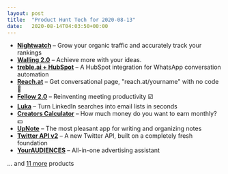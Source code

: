 ```yaml
---
layout: post
title:  "Product Hunt Tech for 2020-08-13"
date:   2020-08-14T04:03:50+00:00
---
```


* **[Nightwatch](https://www.producthunt.com/posts/nightwatch-2?utm_campaign=producthunt-api&utm_medium=api-v2&utm_source=Application%3A+Daily+Digest+RSS+v2+%28ID%3A+29748%29)** – Grow your organic traffic and accurately track your rankings
* **[Walling 2.0](https://www.producthunt.com/posts/walling-2-0?utm_campaign=producthunt-api&utm_medium=api-v2&utm_source=Application%3A+Daily+Digest+RSS+v2+%28ID%3A+29748%29)** – Achieve more with your ideas.
* **[treble.ai + HubSpot](https://www.producthunt.com/posts/treble-ai-hubspot?utm_campaign=producthunt-api&utm_medium=api-v2&utm_source=Application%3A+Daily+Digest+RSS+v2+%28ID%3A+29748%29)** – A HubSpot integration for WhatsApp conversation automation
* **[Reach.at](https://www.producthunt.com/posts/reach-at?utm_campaign=producthunt-api&utm_medium=api-v2&utm_source=Application%3A+Daily+Digest+RSS+v2+%28ID%3A+29748%29)** – Get conversational page, "reach.at/yourname" with no code 🎉
* **[Fellow 2.0](https://www.producthunt.com/posts/fellow-2-0?utm_campaign=producthunt-api&utm_medium=api-v2&utm_source=Application%3A+Daily+Digest+RSS+v2+%28ID%3A+29748%29)** – Reinventing meeting productivity ☑️
* **[Luka](https://www.producthunt.com/posts/luka-2?utm_campaign=producthunt-api&utm_medium=api-v2&utm_source=Application%3A+Daily+Digest+RSS+v2+%28ID%3A+29748%29)** – Turn LinkedIn searches into email lists in seconds
* **[Creators Calculator](https://www.producthunt.com/posts/creators-calculator?utm_campaign=producthunt-api&utm_medium=api-v2&utm_source=Application%3A+Daily+Digest+RSS+v2+%28ID%3A+29748%29)** – How much money do you want to earn monthly? 💵
* **[UpNote](https://www.producthunt.com/posts/upnote-2?utm_campaign=producthunt-api&utm_medium=api-v2&utm_source=Application%3A+Daily+Digest+RSS+v2+%28ID%3A+29748%29)** – The most pleasant app for writing and organizing notes
* **[Twitter API v2](https://www.producthunt.com/posts/twitter-api-v2?utm_campaign=producthunt-api&utm_medium=api-v2&utm_source=Application%3A+Daily+Digest+RSS+v2+%28ID%3A+29748%29)** – A new Twitter API, built on a completely fresh foundation
* **[YourAUDIENCES](https://www.producthunt.com/posts/youraudiences?utm_campaign=producthunt-api&utm_medium=api-v2&utm_source=Application%3A+Daily+Digest+RSS+v2+%28ID%3A+29748%29)** – All-in-one advertising assistant

… and [11 more](https://www.producthunt.com/tech) products
